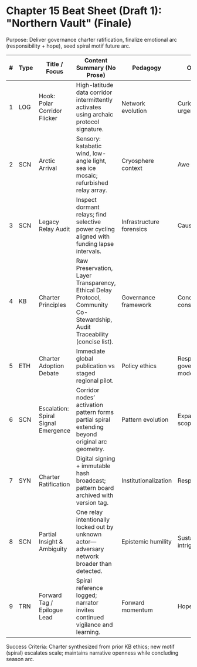 # Chapter 15 Beat Sheet (Draft 1): "Northern Vault" (Finale)
Purpose: Deliver governance charter ratification, finalize emotional arc (responsibility + hope), seed spiral motif future arc.

| # | Type | Title / Focus | Content Summary (No Prose) | Pedagogy | Output | Continuity / Notes |
|---|------|---------------|----------------------------|----------|--------|--------------------|
|1|LOG|Hook: Polar Corridor Flicker| High-latitude data corridor intermittently activates using archaic protocol signature. | Network evolution | Curiosity + urgency | Future arc hook |
|2|SCN|Arctic Arrival| Sensory: katabatic wind, low-angle light, sea ice mosaic; refurbished relay array. | Cryosphere context | Awe | Mirrors early altitude wonder |
|3|SCN|Legacy Relay Audit| Inspect dormant relays; find selective power cycling aligned with funding lapse intervals. | Infrastructure forensics | Causal clarity | Pays off maintenance gap motif |
|4|KB|Charter Principles| Raw Preservation, Layer Transparency, Ethical Delay Protocol, Community Co-Stewardship, Audit Traceability (concise list). | Governance framework | Concept consolidation | Draws from prior ethics beats |
|5|ETH|Charter Adoption Debate| Immediate global publication vs staged regional pilot. | Policy ethics | Responsible governance modeling | Final ethics stance summary |
|6|SCN|Escalation: Spiral Signal Emergence| Corridor nodes’ activation pattern forms partial spiral extending beyond original arc geometry. | Pattern evolution | Expanding scope awe | Future season invitation |
|7|SYN|Charter Ratification| Digital signing + immutable hash broadcast; pattern board archived with version tag. | Institutionalization | Responsibility | Closure artifact |
|8|SCN|Partial Insight & Ambiguity| One relay intentionally locked out by unknown actor—adversary network broader than detected. | Epistemic humility | Sustained intrigue | Prevents closed-world feel |
|9|TRN|Forward Tag / Epilogue Lead| Spiral reference logged; narrator invites continued vigilance and learning. | Forward momentum | Hope | Seamless into Epilogue |

Success Criteria: Charter synthesized from prior KB ethics; new motif (spiral) escalates scale; maintains narrative openness while concluding season arc.
